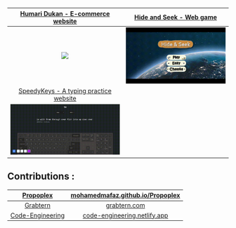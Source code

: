 
<!--<p align="center" style="display:flex,align-items:center">
  <a href = "https://www.linkedin.com/in/arpittyagirocks/" target="_blank"><img src="https://img.icons8.com/fluent/48/000000/linkedin.png"/></a>
  <a href = "https://www.instagram.com/arpittyagirocks/" target="_blank"><img src="https://img.icons8.com/fluent/48/000000/instagram-new.png"/></a>
  <a href = "https://www.hackerrank.com/arpittyagirocks" target="_blank">
  <img src="https://hrcdn.net/fcore/assets/favicon-ddc852f75a.png" height="40px"/></a>  
  https://github.com/NageshMandal/Engineering-Notes-Website
</p>-->

| [Humari Dukan - E-commerce website](https://github.com/arpittyagirocks/Humari-Dukan)  |  [Hide and Seek - Web game](https://github.com/arpittyagirocks/HideandSeek)   |
| :--------------------------:       | :-------------------------: |
| <img src="Humaridukan.gif" width="400px">        | <img src="HideandSeek.gif" width="400px">        |
|[SpeedyKeys - A typing practice website](https://github.com/arpittyagi102/speedykeys)|
| <img src="SpeedyKeys.gif" width="400px">


## Contributions :
| [Propoplex](https://github.com/MohamedMafaz/Propoplex) | [mohamedmafaz.github.io/Propoplex](https://mohamedmafaz.github.io/Propoplex/) |
| :--------------------------:       | :-------------------------: |
| [Grabtern](https://github.com/anmode/grabtern-frontend) | [grabtern.com](https://grabtern.com/) |
| [Code-Engineering](https://github.com/NageshMandal/Engineering-Notes-Website) | [code-engineering.netlify.app](https://code-engineering.netlify.app/) |
